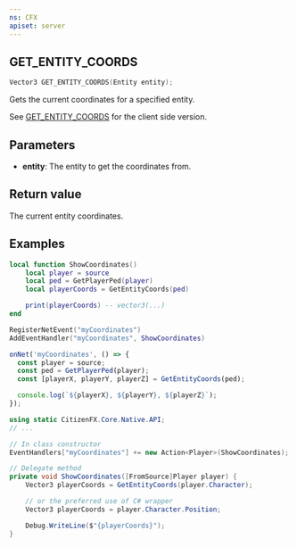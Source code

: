 ```yaml
---
ns: CFX
apiset: server
---
```

## GET_ENTITY_COORDS

```c
Vector3 GET_ENTITY_COORDS(Entity entity);
```

Gets the current coordinates for a specified entity.

See [GET_ENTITY_COORDS](#_0x3FEF770D40960D5A) for the client side version.

## Parameters

- **entity**: The entity to get the coordinates from.

## Return value

The current entity coordinates.

## Examples

```lua
local function ShowCoordinates()
    local player = source
    local ped = GetPlayerPed(player)
    local playerCoords = GetEntityCoords(ped)

    print(playerCoords) -- vector3(...)
end

RegisterNetEvent("myCoordinates")
AddEventHandler("myCoordinates", ShowCoordinates)
```

```js
onNet('myCoordinates', () => {
  const player = source;
  const ped = GetPlayerPed(player);
  const [playerX, playerY, playerZ] = GetEntityCoords(ped);

  console.log(`${playerX}, ${playerY}, ${playerZ}`);
});
```

```cs
using static CitizenFX.Core.Native.API;
// ...

// In class constructor
EventHandlers["myCoordinates"] += new Action<Player>(ShowCoordinates);

// Delegate method
private void ShowCoordinates([FromSource]Player player) {
    Vector3 playerCoords = GetEntityCoords(player.Character);

    // or the preferred use of C# wrapper
    Vector3 playerCoords = player.Character.Position;

    Debug.WriteLine($"{playerCoords}");
}

```
